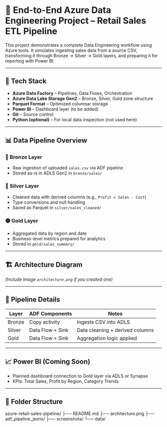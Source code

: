 # 🚀 End-to-End Azure Data Engineering Project – Retail Sales ETL Pipeline

This project demonstrates a complete Data Engineering workflow using Azure tools. It simulates ingesting sales data from a source CSV, transforming it through Bronze → Silver → Gold layers, and preparing it for reporting with Power BI.

---

## 🧰 Tech Stack

- **Azure Data Factory** – Pipelines, Data Flows, Orchestration
- **Azure Data Lake Storage Gen2** – Bronze, Silver, Gold zone structure
- **Parquet Format** – Optimized columnar storage
- **Power BI** – Dashboard layer (to be added)
- **Git** – Source control
- **Python (optional)** – For local data inspection (not used here)

---

## 📊 Data Pipeline Overview

### 🔹 Bronze Layer
- Raw ingestion of uploaded `sales.csv` via ADF pipeline
- Stored as-is in ADLS Gen2 in `bronze/sales/`

### 🔸 Silver Layer
- Cleaned data with derived columns (e.g., `Profit = Sales - Cost`)
- Type conversions and null handling
- Saved as Parquet in `silver/sales_cleaned/`

### 🟡 Gold Layer
- Aggregated data by region and date
- Business-level metrics prepared for analytics
- Stored in `gold/sales_summary/`

---

## 🏗️ Architecture Diagram

*(Include image `architecture.png` if you created one)*

---

## 🔁 Pipeline Details

| Layer  | ADF Components        | Notes                           |
|--------|-----------------------|----------------------------------|
| Bronze | Copy activity         | Ingests CSV into ADLS            |
| Silver | Data Flow + Sink      | Data cleaning + derived columns  |
| Gold   | Data Flow + Sink      | Aggregation logic applied        |

---

## 📈 Power BI (Coming Soon)
- Planned dashboard connection to Gold layer via ADLS or Synapse
- KPIs: Total Sales, Profit by Region, Category Trends

---

## 📂 Folder Structure

azure-retail-sales-pipeline/
├── README.md
├── architecture.png
├── adf_pipeline_jsons/
├── screenshots/
└── data/

